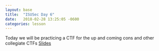 ```yaml
---
layout: base
title:  "ISUSec Day 6"
date:   2018-02-28 13:25:05 -0600
categories: lesson
---
```

Today we will be practicing a CTF for the up and coming cons and other collegiate CTFs
[Slides](https://docs.google.com/presentation/d/1zUV8zmzWTiJWzOCTK6P6JKcnusHCS5b7wzACwtxJBes/edit?usp=sharing)
